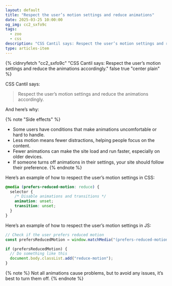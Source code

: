 ```yaml
---
layout: default
title: "Respect the user’s motion settings and reduce animations"
date: 2025-03-25 10:00:00
og_img: cc2_sxfo9c
tags:
  - zoo
  - css
description: "CSS Cantil says: Respect the user’s motion settings and reduce the animations accordingly."
type: articles-item
---
```


{% cldnryfetch "cc2_sxfo9c" "CSS Cantil says: Respect the user’s motion settings and reduce the animations accordingly." false true "center plain" %}

CSS Cantil says:

> Respect the user’s motion settings and reduce the animations accordingly.

And here’s why:

{% note "Side effects" %}
- Some users have conditions that make animations uncomfortable or hard to handle.
- Less motion means fewer distractions, helping people focus on the content.
- Fewer animations can make the site load and run faster, especially on older devices.
- If someone turns off animations in their settings, your site should follow their preference.
{% endnote %}

Here’s an example of how to respect the user’s motion settings in CSS:

```css
@media (prefers-reduced-motion: reduce) {
  selector {
    /* Disable animations and transitions */
    animation: unset;
    transition: unset;
  }
}
```

Here’s an example of how to respect the user’s motion settings in JS:

```js
// Check if the user prefers reduced motion
const prefersReducedMotion = window.matchMedia("(prefers-reduced-motion: reduce)").matches;

if (prefersReducedMotion) {
  // Do something like this
  document.body.classList.add("reduce-motion");
}
```

{% note %}
Not all animations cause problems, but to avoid any issues, it’s best to turn them off.
{% endnote %}
